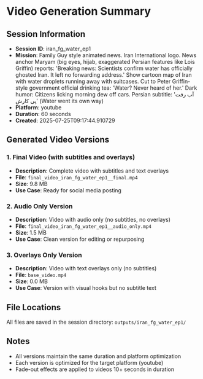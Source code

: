 # Video Generation Summary

## Session Information
- **Session ID**: iran_fg_water_ep1
- **Mission**: Family Guy style animated news. Iran International logo. News anchor Maryam (big eyes, hijab, exaggerated Persian features like Lois Griffin) reports: 'Breaking news: Scientists confirm water has officially ghosted Iran. It left no forwarding address.' Show cartoon map of Iran with water droplets running away with suitcases. Cut to Peter Griffin-style government official drinking tea: 'Water? Never heard of her.' Dark humor: Citizens licking morning dew off cars. Persian subtitle: 'آب رفت پی کارش' (Water went its own way)
- **Platform**: youtube
- **Duration**: 60 seconds
- **Created**: 2025-07-25T09:17:44.910729

## Generated Video Versions

### 1. Final Video (with subtitles and overlays)
- **Description**: Complete video with subtitles and text overlays
- **File**: `final_video_iran_fg_water_ep1__final.mp4`
- **Size**: 9.8 MB
- **Use Case**: Ready for social media posting

### 2. Audio Only Version
- **Description**: Video with audio only (no subtitles, no overlays)
- **File**: `final_video_iran_fg_water_ep1__audio_only.mp4`
- **Size**: 1.5 MB
- **Use Case**: Clean version for editing or repurposing

### 3. Overlays Only Version
- **Description**: Video with text overlays only (no subtitles)
- **File**: `base_video.mp4`
- **Size**: 0.0 MB
- **Use Case**: Version with visual hooks but no subtitle text

## File Locations
All files are saved in the session directory: `outputs/iran_fg_water_ep1/`

## Notes
- All versions maintain the same duration and platform optimization
- Each version is optimized for the target platform (youtube)
- Fade-out effects are applied to videos 10+ seconds in duration
